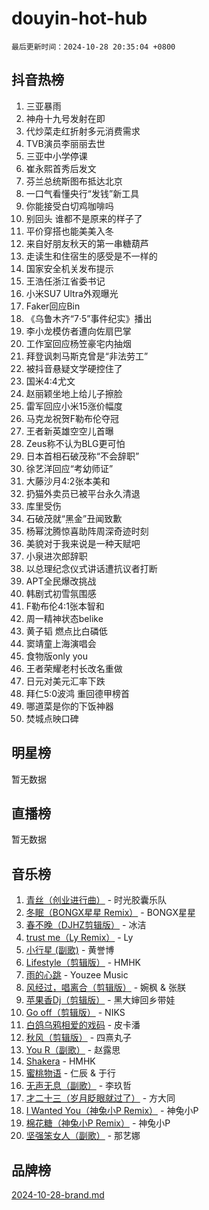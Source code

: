 # douyin-hot-hub

`最后更新时间：2024-10-28 20:35:04 +0800`

## 抖音热榜

1. 三亚暴雨
1. 神舟十九号发射在即
1. 代炒菜走红折射多元消费需求
1. TVB演员李丽丽去世
1. 三亚中小学停课
1. 崔永熙首秀后发文
1. 芬兰总统斯图布抵达北京
1. 一口气看懂央行“发钱”新工具
1. 你能接受白切鸡咖啡吗
1. 别回头 谁都不是原来的样子了
1. 平价穿搭也能美美入冬
1. 来自好朋友秋天的第一串糖葫芦
1. 走读生和住宿生的感受是不一样的
1. 国家安全机关发布提示
1. 王浩任浙江省委书记
1. 小米SU7 Ultra外观曝光
1. Faker回应Bin
1. 《乌鲁木齐“7·5”事件纪实》播出
1. 李小龙模仿者遭向佐扇巴掌
1. 工作室回应杨笠豪宅内抽烟
1. 拜登讽刺马斯克曾是“非法劳工”
1. 被抖音悬疑文学硬控住了
1. 国米4:4尤文
1. 赵丽颖坐地上给儿子擦脸
1. 雷军回应小米15涨价幅度
1. 马克龙祝贺F勒布伦夺冠
1. 王者新英雄空空儿首曝
1. Zeus称不认为BLG更可怕
1. 日本首相石破茂称“不会辞职”
1. 徐艺洋回应“考幼师证”
1. 大藤沙月4:2张本美和
1. 扔猫外卖员已被平台永久清退
1. 库里受伤
1. 石破茂就“黑金”丑闻致歉
1. 杨幂沈腾惊喜助阵周深奇迹时刻
1. 美貌对于我来说是一种天赋吧
1. 小泉进次郎辞职
1. 以总理纪念仪式讲话遭抗议者打断
1. APT全民爆改挑战
1. 韩剧式初雪氛围感
1. F勒布伦4:1张本智和
1. 周一精神状态belike
1. 黄子韬 燃点比白磷低
1. 窦靖童上海演唱会
1. 食物版only you
1. 王者荣耀老村长改名重做
1. 日元对美元汇率下跌
1. 拜仁5:0波鸿 重回德甲榜首
1. 哪道菜是你的下饭神器
1. 焚城点映口碑

## 明星榜

暂无数据

## 直播榜

暂无数据

## 音乐榜

1. [青丝（创业进行曲）](https://sf5-hl-cdn-tos.douyinstatic.com/obj/tos-cn-ve-2774/ooYARJB5iBRNhCOkDsS3BAKW91CIMoQfwzwKLi) - 时光胶囊乐队
1. [冬眠（BONGX星星 Remix）](https://sf5-hl-cdn-tos.douyinstatic.com/obj/tos-cn-ve-2774/oMCfFFoE3LwQ7agAgOIG4ieExqkeAsxNBEkLdz) - BONGX星星
1. [春不晚（DJHZ剪辑版）](https://sf3-cdn-tos.douyinstatic.com/obj/tos-cn-ve-2774/osEZa7YZ6wNo9QDABgfGFaCQKRQTNafsBJDnKt) - 冰洁
1. [trust me（Ly Remix）](https://sf5-hl-cdn-tos.douyinstatic.com/obj/tos-cn-ve-2774/oUo1M8fz5AfmMSExABQQKFE0eCMWgsiccfqrMA) - Ly
1. [小行星 (副歌)](https://sf5-hl-cdn-tos.douyinstatic.com/obj/tos-cn-ve-2774/oArWEvgkJwVsB0KMIw6iBsAoHAciIjJqzWeTQr) - 黄誉博
1. [Lifestyle（剪辑版）](https://sf5-hl-cdn-tos.douyinstatic.com/obj/tos-cn-ve-2774/owfqGgjwG3V5lCLaAIezFMeg3LtuKNBaZKgzPV) - HMHK
1. [雨的心跳](https://sf6-cdn-tos.douyinstatic.com/obj/tos-cn-ve-2774/o0vI5NZuiJgxWIQQFhXO0RTrsiIAsBSiMIECz) - Youzee Music
1. [风经过，唱离合（剪辑版）](https://sf5-hl-cdn-tos.douyinstatic.com/obj/tos-cn-ve-2774/okllg5DG2MmUF3aiiDfBZx6ZLvfwOTtbCEAHyI) - 婉枫 & 张朕
1. [苹果香Dj（剪辑版）](https://sf5-hl-cdn-tos.douyinstatic.com/obj/tos-cn-ve-2774/oEeIEQbYGAOspCTRAIeYF4Ok8LgZ8NBaRe4ztR) - 黑大婶回乡带娃
1. [Go off（剪辑版）](https://sf3-cdn-tos.douyinstatic.com/obj/tos-cn-ve-2774/oYLJZTCGnIQBt2BsMBCFksOEMnDQesCr2gfZ7N) - NIKS
1. [白鸽乌鸦相爱的戏码](https://sf3-cdn-tos.douyinstatic.com/obj/tos-cn-ve-2774/oMVVEf6eDAOmFtNtCsEqKpIorBDM8Nkg6TZRqC) - 皮卡潘
1. [秋风（剪辑版）](https://sf5-hl-cdn-tos.douyinstatic.com/obj/tos-cn-ve-2774/ocGaU84LfAfzMd2wbXdQFpCGhBiXg82JNMRRie) - 四熹丸子
1. [You R（副歌）](https://sf5-hl-cdn-tos.douyinstatic.com/obj/tos-cn-ve-2774/oc0MZn9aEfLkCFLIxKQQcgBjS9mBBuDttYPfZ1) - 赵露思
1. [Shakera](https://sf3-cdn-tos.douyinstatic.com/obj/tos-cn-ve-2774/ocKtEBgQ8FiQCBDf3nj9Z9gEGEQ4fAZDYEocLY) - HMHK
1. [蜜桃物语](https://sf5-hl-cdn-tos.douyinstatic.com/obj/tos-cn-ve-2774/oIhOSCZtIACtYU4XQkngiW9kCBfVD1Fz9IYeqL) - 仁辰 & 于行
1. [无声无息（副歌）](https://sf3-cdn-tos.douyinstatic.com/obj/tos-cn-ve-2774/osmzBBdYMBoz2NHW7AYiZEErnITswCiYzuA3Nf) - 李玖哲
1. [才二十三（岁月眨眼就过了）](https://sf3-cdn-tos.douyinstatic.com/obj/tos-cn-ve-2774/oYAvkTrUXEBMWYUbL3nl8i01MJ5skiIZASC2H) - 方大同
1. [I Wanted You（神兔小P Remix）](https://sf5-hl-cdn-tos.douyinstatic.com/obj/tos-cn-ve-2774/o4CAubmDQdZeEkstFnCvKIMDag8D2BSBOjfNuh) - 神兔小P
1. [棉花糖（神兔小P Remix）](https://sf3-cdn-tos.douyinstatic.com/obj/tos-cn-ve-2774/o0pEDf1GaEfEYJ1FbgOAFCITQ1zeFD3kgBWGcG) - 神兔小P
1. [坚强笨女人（副歌）](https://sf3-cdn-tos.douyinstatic.com/obj/tos-cn-ve-2774/ospNInQiZvGWyBVg5zkNsAMct5uJIg1CrZiPL) - 那艺娜

## 品牌榜

[2024-10-28-brand.md](2024-10-28-brand.md)
